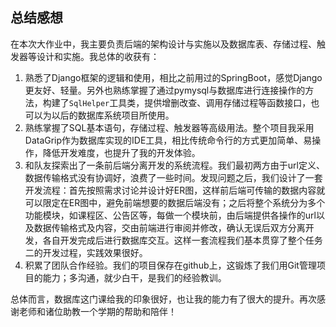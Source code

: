 ## 总结感想

在本次大作业中，我主要负责后端的架构设计与实施以及数据库表、存储过程、触发器等设计和实施。我总体的收获有：

1. 熟悉了Django框架的逻辑和使用，相比之前用过的SpringBoot，感觉Django更友好、轻量。另外也熟练掌握了通过pymysql与数据库进行连接操作的方法，构建了`SqlHelper`工具类，提供增删改查、调用存储过程等函数接口，也可以为以后的数据库系统项目所使用。
2. 熟练掌握了SQL基本语句，存储过程、触发器等高级用法。整个项目我采用DataGrip作为数据库实现的IDE工具，相比传统命令行的方式更加简单、易操作，降低开发难度，也提升了我的开发体验。
3. 和队友探索出了一条前后端分离开发的系统流程。我们最初两方由于url定义、数据传输格式没有协调好，浪费了一些时间。发现问题之后，我们设计了一套开发流程：首先按照需求讨论并设计好ER图，这样前后端可传输的数据内容就可以限定在ER图中，避免前端想要的数据后端没有；之后将整个系统分为多个功能模块，如课程区、公告区等，每做一个模块前，由后端提供各操作的url以及数据传输格式及内容，交由前端进行审阅并修改，确认无误后双方分离开发，各自开发完成后进行数据库交互。这样一套流程我们基本贯穿了整个任务二的开发过程，实践效果很好。
4. 积累了团队合作经验。我们的项目保存在github上，这锻炼了我们用Git管理项目的能力；多沟通，就少白干，是我们的经验教训。

总体而言，数据库这门课给我的印象很好，也让我的能力有了很大的提升。再次感谢老师和诸位助教一个学期的帮助和陪伴！
